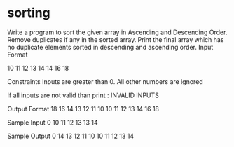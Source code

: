 # sorting
Write a program to sort the given array in Ascending and Descending Order.
Remove duplicates if any in the sorted array.
Print the final array which has no duplicate elements sorted in descending and ascending order.
Input Format

10 11 12 13 14 14 16 18

Constraints
Inputs are greater than 0. All other numbers are ignored

If all inputs are not valid than print : INVALID INPUTS

Output Format
18 16 14 13 12 11 10
10 11 12 13 14 16 18

Sample Input 0
10 11 12 13 13 14

Sample Output 0
14 13 12 11 10
10 11 12 13 14
